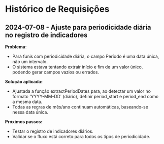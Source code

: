 # Histórico de Requisições

## 2024-07-08 - Ajuste para periodicidade diária no registro de indicadores

**Problema:**
- Para funis com periodicidade diária, o campo Período é uma data única, não um intervalo.
- O sistema estava tentando extrair início e fim de um valor único, podendo gerar campos vazios ou errados.

**Solução aplicada:**
- Ajustada a função extractPeriodDates para, ao detectar um valor no formato 'YYYY-MM-DD' (diário), definir period_start e period_end como a mesma data.
- Todas as regras de mês/ano continuam automáticas, baseando-se nessa data única.

**Próximos passos:**
- Testar o registro de indicadores diários.
- Validar se o fluxo está correto para todos os tipos de periodicidade. 